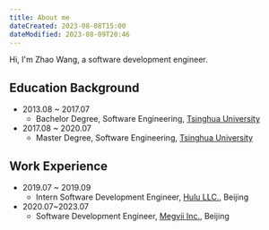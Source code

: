 ```yaml
---
title: About me
dateCreated: 2023-08-08T15:00
dateModified: 2023-08-09T20:46
---
```


Hi, I'm Zhao Wang, a software development engineer.

## Education Background
- 2013.08 ~ 2017.07
	- Bachelor Degree, Software Engineering, [Tsinghua University](https://www.tsinghua.edu.cn/en/)
- 2017.08 ~ 2020.07
	- Master Degree, Software Engineering, [Tsinghua University](https://www.tsinghua.edu.cn/en/)

## Work Experience
- 2019.07 ~ 2019.09
	- Intern Software Development Engineer, [Hulu LLC.](https://www.hulu.com), Beijing
- 2020.07~2023.07
	- Software Development Engineer, [Megvii Inc.](https://en.megvii.com/), Beijing
